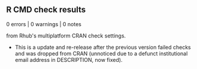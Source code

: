 ## R CMD check results

0 errors | 0 warnings | 0 notes

from Rhub's multiplatform CRAN check settings.

* This is a update and re-release after the previous version failed checks and 
  was dropped from CRAN (unnoticed due to a defunct institutional email address
  in DESCRIPTION, now fixed).
